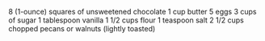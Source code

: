 8 (1-ounce) squares of unsweetened chocolate
1 cup butter
5 eggs
3 cups of sugar
1 tablespoon vanilla
1 1/2 cups flour
1 teaspoon salt
2 1/2 cups chopped pecans or walnuts (lightly toasted)